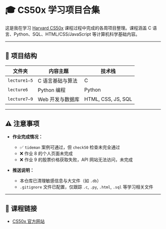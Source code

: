 # 🎓 CS50x 学习项目合集

这是我在学习 [Harvard CS50x](https://cs50.harvard.edu/x/) 课程过程中完成的各周项目整理。课程涵盖 C 语言、Python、SQL、HTML/CSS/JavaScript 等计算机科学基础内容。

---

## 📁 项目结构

| 文件夹        | 内容主题         | 技术栈             |
|---------------|------------------|--------------------|
| `lecture1–5`  | C 语言基础与算法 | C                  |
| `lecture6`    | Python 编程      | Python             |
| `lecture7–9`  | Web 开发与数据库 | HTML, CSS, JS, SQL |

---

## ⚠️ 注意事项

- **作业完成情况：**
  - ✅ `tideman` 案例可通过，但 `check50` 检查未完全通过
  - ❌ 作业 8 的个人页面未完成
  - ❌ 作业 9 的股票价格获取失败，API 网站无法访问，未完成

- **推送说明：**
  - 本仓库已清理敏感信息与大文件（如 `.db`）
  - `.gitignore` 文件已配置，仅跟踪 `.c`, `.py`, `.html`, `.sql` 等学习相关文件

---

## 🔗 课程链接

- [CS50x 官方网站](https://cs50.harvard.edu/x/)
